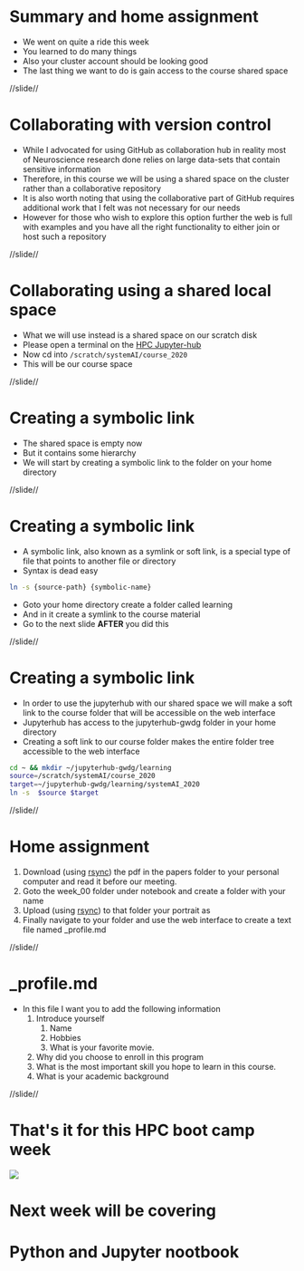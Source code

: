 
# Summary and home assignment 
- We went on quite a ride this week 
- You learned to do many things 
- Also your cluster account should be looking good
- The last thing we want to do is gain access to the course shared space

//slide//
# Collaborating with version control 

- While I advocated for using GitHub as collaboration hub in reality most of Neuroscience research done relies on large data-sets that contain sensitive information 
- Therefore, in this course we will be using a shared space on the cluster rather than a collaborative repository  
- It is also worth noting that using the collaborative part of GitHub requires additional work that I felt was not necessary for our needs
- However for those who wish to explore this option further the web is full with examples and you have all the right functionality to either join or host such a repository


//slide//

# Collaborating using a shared local space  

- What we will use instead is a shared space on our scratch disk
- Please open a terminal on the [HPC Jupyter-hub](https://jupyter-hpc.gwdg.de/)
- Now cd into `/scratch/systemAI/course_2020`
- This will be our course space 

//slide//

# Creating a symbolic link 

- The shared space is empty now 
- But it contains some hierarchy
- We will start by creating a symbolic link to the folder on your home directory  

//slide//

# Creating a symbolic link 

- A symbolic link, also known as a symlink or soft link, is a special type of file that points to another file or directory
- Syntax is dead easy 

```bash
ln -s {source-path} {symbolic-name}
``` 
- Goto your home directory create a folder called learning 
- And in it create a symlink to the course material 
- Go to the next slide **AFTER** you did this 

//slide//

# Creating a symbolic link 

- In order to use the jupyterhub with our shared space we will make a soft link to the course folder that will be accessible on the web interface
- Jupyterhub has access to the jupyterhub-gwdg folder in your home directory 
- Creating a soft link to our course folder makes the entire folder tree accessible to the web interface 

```bash
cd ~ && mkdir ~/jupyterhub-gwdg/learning
source=/scratch/systemAI/course_2020
target=~/jupyterhub-gwdg/learning/systemAI_2020
ln -s  $source $target
```

//slide//

# Home assignment 

1. Download (using <a href="#/rsync">rsync</a>) the pdf in the papers folder to your personal computer and read it before our meeting. 
1. Goto the week_00 folder under notebook and create a folder with your name 
1. Upload (using <a href="#/rsync">rsync</a>) to that folder your portrait as 
1. Finally navigate to your folder and use the web interface to create a text file named <yourname>_profile.md

//slide//

# _profile.md

- In this file I want you to add the following information 
    1. Introduce yourself 
        1. Name 
        1. Hobbies
        1. What is your favorite movie.
    1. Why did you choose to enroll in this program
    1. What is the most important skill you hope to learn in this course.
    1. What is your academic background 


//slide//

# That's it for this HPC boot camp week 
<div class="centered_image">
<img src="http://phdcomics.com/comics/archive/phd102402s.gif">
</div>

# Next week will be covering 
# Python and Jupyter nootbook




